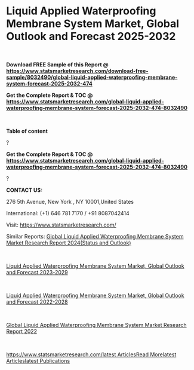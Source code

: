<h1>Liquid Applied Waterproofing Membrane System Market, Global Outlook and Forecast 2025-2032</h1><br/><p><strong>Download FREE Sample of this Report @ <a href="https://www.statsmarketresearch.com/download-free-sample/8032490/global-liquid-applied-waterproofing-membrane-system-forecast-2025-2032-474">https://www.statsmarketresearch.com/download-free-sample/8032490/global-liquid-applied-waterproofing-membrane-system-forecast-2025-2032-474</a></strong></p>
 
 
 
 <div><b>Get the Complete Report & TOC @ <a href="https://www.statsmarketresearch.com/global-liquid-applied-waterproofing-membrane-system-forecast-2025-2032-474-8032490">https://www.statsmarketresearch.com/global-liquid-applied-waterproofing-membrane-system-forecast-2025-2032-474-8032490</a></b></div>
 
 
 
 <p><br />
 
 <b>Table of content</b></p>
 
 
 
 <p>? </p>
 
 
 
 <div><b>Get the Complete Report & TOC @ <a href="https://www.statsmarketresearch.com/global-liquid-applied-waterproofing-membrane-system-forecast-2025-2032-474-8032490">https://www.statsmarketresearch.com/global-liquid-applied-waterproofing-membrane-system-forecast-2025-2032-474-8032490</a></b></div>
 
 
 
 <p>? </p>
 
 
 
 <p><b>CONTACT US:</b><br />
 
 276 5th Avenue, New York , NY 10001,United States<br />
 
 International: (+1) 646 781 7170 / +91 8087042414<br />
 
 Visit: <a href="https://www.statsmarketresearch.com/">https://www.statsmarketresearch.com/</a><br />
 
 Similar Reports: <a href="https://www.statsmarketresearch.com/global-liquid-applied-waterproofing-membrane-system-forecast-2025-2032-474-8032490">Global Liquid Applied Waterproofing Membrane System Market Research Report 2024(Status and Outlook)</a><br />
 
 <br />
 
 <a href="https://www.statsmarketresearch.com/global-liquid-applied-waterproofing-membrane-system-forecast-2025-2032-474-8032490">Liquid Applied Waterproofing Membrane System Market, Global Outlook and Forecast 2023-2029</a><br />
 
 <br />
 
 <a href="https://www.statsmarketresearch.com/global-liquid-applied-waterproofing-membrane-system-forecast-2025-2032-474-8032490">Liquid Applied Waterproofing Membrane System Market, Global Outlook and Forecast 2022-2028</a><br />
 
 <br />
 
 <a href="https://www.statsmarketresearch.com/global-liquid-applied-waterproofing-membrane-system-forecast-2025-2032-474-8032490">Global Liquid Applied Waterproofing Membrane System Market Research Report 2022</a><br />
 
 <br />
 
 <a href="https://gyeongbokgung.com">https://www.statsmarketresearch.com/</a><a href="https://hallyeomaritime.com">latest Articles</a><a href="https://jingwansa.com">Read More</a><a href="https://nguoiviet.jp/">latest Articles</a><a href="https://www.intelmarketresearch.com/">latest Publications</a></p>